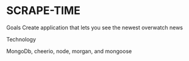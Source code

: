 # **SCRAPE-TIME**

Goals 
Create application that lets you see the newest overwatch news

Technology 

MongoDb, cheerio, node, morgan, and mongoose